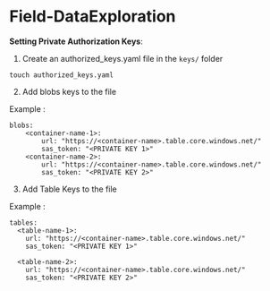 # Field-DataExploration

**Setting Private Authorization Keys**:

1. Create an authorized_keys.yaml file in the  ```keys/``` folder
  ```
  touch authorized_keys.yaml
  ```

2. Add blobs keys to the file 

  Example :
  ```
  blobs:
      <container-name-1>:
          url: "https://<container-name>.table.core.windows.net/"
          sas_token: "<PRIVATE KEY 1>"
      <container-name-2>:
          url: "https://<container-name>.table.core.windows.net/"
          sas_token: "<PRIVATE KEY 2>"
  ```

3. Add Table Keys to the file

  Example :
  ```
  tables:
    <table-name-1>:
      url: "https://<container-name>.table.core.windows.net/"
      sas_token: "<PRIVATE KEY 1>"

    <table-name-2>:
      url: "https://<container-name>.table.core.windows.net/"
      sas_token: "<PRIVATE KEY 2>"

  ```